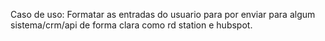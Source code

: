 Caso de uso: Formatar as entradas do usuario para por enviar para algum sistema/crm/api de forma clara como rd station e hubspot.